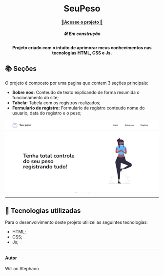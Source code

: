 <h1 align="center">
  <br>SeuPeso
</h1>

<p align="center">
  <a href="https://willianstephano.github.io/Seu-Peso/">
    <b>🚀Acesse o projeto 🚀</b>
  </a>
  
  <h5 align="center">
  🛠️ Em construção 
</h5>

<h4 align="center">
  Projeto criado com o intuito de aprimorar meus conhecimentos nas tecnologias HTML, CSS e Js.
</h4>



## 📚 Seções
O projeto é composto por uma pagina que contem 3 seções principais:

- **Sobre nos:** Conteudo de texto explicando de forma resumida o funcionamento do site;
- **Tabela:** Tabela com os registros realizados;
- **Formulario de registro:** Formulario de registro conteudo nome do usuario, data do registro e o peso;



<img src="Conteudo/previa-img.PNG" alt="Imagem de pré-visualização da pagina">

---

## 💼 Tecnologias utilizadas
Para o desenvolvimento deste projeto utilizei as seguintes tecnologias:

- HTML;
- CSS;
- Js;
---

#### Autor
Willian Stephano
